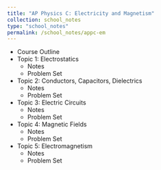 ```yaml
---
title: "AP Physics C: Electricity and Magnetism"
collection: school_notes
type: "school_notes"
permalink: /school_notes/appc-em
---
```


* Course Outline
* Topic 1: Electrostatics
  * Notes
  * Problem Set
* Topic 2: Conductors, Capacitors, Dielectrics
  * Notes
  * Problem Set
* Topic 3: Electric Circuits
  * Notes
  * Problem Set
* Topic 4: Magnetic Fields
  * Notes
  * Problem Set
* Topic 5: Electromagnetism
  * Notes
  * Problem Set